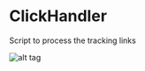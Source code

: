 # ClickHandler
Script to process the tracking links

![alt tag](https://media3.giphy.com/media/2AKeiQiB78lj2/200.gif#316)
